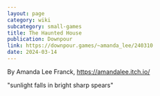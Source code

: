 ```yaml
---
layout: page
category: wiki
subcategory: small-games
title: The Haunted House
publication: Downpour
link: https://downpour.games/~amanda_lee/240310
date: 2024-03-14
---
```


By Amanda Lee Franck, <https://amandalee.itch.io/>

"sunlight falls in bright sharp spears"
